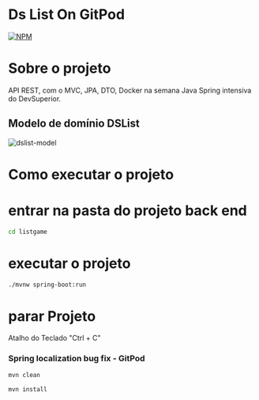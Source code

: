 # Ds List On GitPod
[![NPM](https://img.shields.io/npm/l/react)](https://github.com/RodrigoDeOliveiraSilva/DsListOnGitPod/blob/main/LICENSE) 


# Sobre o projeto
API REST, com o  MVC, JPA, DTO, Docker na semana Java Spring intensiva do DevSuperior.

## Modelo de domínio DSList
![dslist-model](https://github.com/RodrigoDeOliveiraSilva/DsListOnGitPod/assets/97246882/44e69a71-a6b3-4597-ad5a-9f03baf67d94)

# Como executar o projeto

# entrar na pasta do projeto back end
```bash
cd listgame
```
# executar o projeto
```bash
./mvnw spring-boot:run
```
# parar Projeto
Atalho do Teclado "Ctrl + C"
### Spring localization bug fix - GitPod

```bash
mvn clean
```
```bash
mvn install
```

